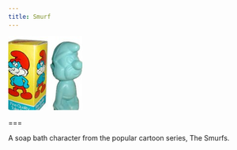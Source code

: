 ```yaml
---
title: Smurf
---
```


![Smurf characters](smurf.jpg)

===

A soap bath character from the popular cartoon series, The Smurfs.